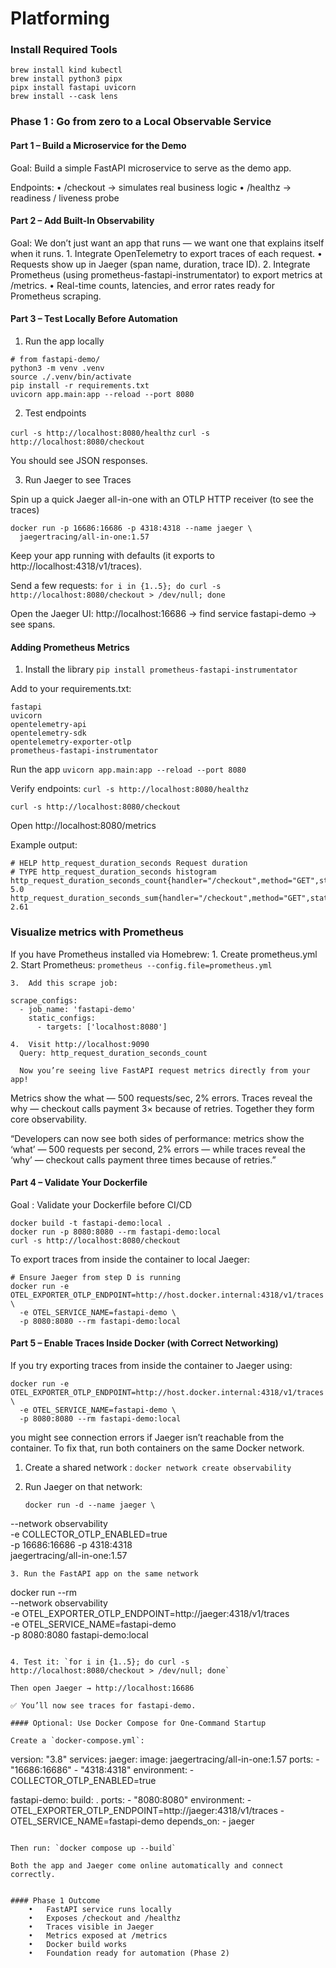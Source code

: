 # Platforming

### Install Required Tools

```
brew install kind kubectl
brew install python3 pipx
pipx install fastapi uvicorn
brew install --cask lens
```

### Phase 1 : Go from zero to a Local Observable Service

#### Part 1 – Build a Microservice for the Demo

Goal: Build a simple FastAPI microservice to serve as the demo app.

Endpoints:
	•	/checkout → simulates real business logic
	•	/healthz → readiness / liveness probe

#### Part 2 – Add Built-In Observability

Goal: We don’t just want an app that runs — we want one that explains itself when it runs.
	1.	Integrate OpenTelemetry to export traces of each request.
	•	Requests show up in Jaeger (span name, duration, trace ID).
	2.	Integrate Prometheus (using prometheus-fastapi-instrumentator) to export metrics at /metrics.
	•	Real-time counts, latencies, and error rates ready for Prometheus scraping.

#### Part 3 – Test Locally Before Automation

1. Run the app locally

```
# from fastapi-demo/
python3 -m venv .venv
source ./.venv/bin/activate
pip install -r requirements.txt
uvicorn app.main:app --reload --port 8080
```

2. Test endpoints
   
`curl -s http://localhost:8080/healthz`
`curl -s http://localhost:8080/checkout`

You should see JSON responses.

3. Run Jaeger to see Traces

Spin up a quick Jaeger all-in-one with an OTLP HTTP receiver (to see the traces)

```
docker run -p 16686:16686 -p 4318:4318 --name jaeger \
  jaegertracing/all-in-one:1.57
```

Keep your app running with defaults (it exports to http://localhost:4318/v1/traces).

Send a few requests: `for i in {1..5}; do curl -s http://localhost:8080/checkout > /dev/null; done`

Open the Jaeger UI: http://localhost:16686
→ find service fastapi-demo → see spans.


#### Adding Prometheus Metrics

1. Install the library `pip install prometheus-fastapi-instrumentator`

Add to your requirements.txt:

```
fastapi
uvicorn
opentelemetry-api
opentelemetry-sdk
opentelemetry-exporter-otlp
prometheus-fastapi-instrumentator
```

Run the app
`uvicorn app.main:app --reload --port 8080`

Verify endpoints:
`curl -s http://localhost:8080/healthz`

`curl -s http://localhost:8080/checkout`

Open http://localhost:8080/metrics

Example output:

```
# HELP http_request_duration_seconds Request duration
# TYPE http_request_duration_seconds histogram
http_request_duration_seconds_count{handler="/checkout",method="GET",status="200"} 5.0
http_request_duration_seconds_sum{handler="/checkout",method="GET",status="200"} 2.61
```

###  Visualize metrics with Prometheus

If you have Prometheus installed via Homebrew:
	1.	Create prometheus.yml
	2.	Start Prometheus: `prometheus --config.file=prometheus.yml`

	3.	Add this scrape job:
```
scrape_configs:
  - job_name: 'fastapi-demo'
    static_configs:
      - targets: ['localhost:8080']
```

	4.	Visit http://localhost:9090
      Query: http_request_duration_seconds_count

      Now you’re seeing live FastAPI request metrics directly from your app!

Metrics show the what — 500 requests/sec, 2% errors.
Traces reveal the why — checkout calls payment 3× because of retries.
Together they form core observability.

“Developers can now see both sides of performance: metrics show the ‘what’ — 500 requests per second, 2% errors — while traces reveal the ‘why’ — checkout calls payment three times because of retries.”


#### Part 4 – Validate Your Dockerfile
Goal : Validate your Dockerfile before CI/CD

```
docker build -t fastapi-demo:local .
docker run -p 8080:8080 --rm fastapi-demo:local
curl -s http://localhost:8080/checkout
```

To export traces from inside the container to local Jaeger:

```
# Ensure Jaeger from step D is running
docker run -e OTEL_EXPORTER_OTLP_ENDPOINT=http://host.docker.internal:4318/v1/traces \
  -e OTEL_SERVICE_NAME=fastapi-demo \
  -p 8080:8080 --rm fastapi-demo:local
```

#### Part 5 – Enable Traces Inside Docker (with Correct Networking)
If you try exporting traces from inside the container to Jaeger using:

```
docker run -e OTEL_EXPORTER_OTLP_ENDPOINT=http://host.docker.internal:4318/v1/traces \
  -e OTEL_SERVICE_NAME=fastapi-demo \
  -p 8080:8080 --rm fastapi-demo:local
```

you might see connection errors if Jaeger isn’t reachable from the container.
To fix that, run both containers on the same Docker network.

1. Create a shared network : `docker network create observability` 
2. Run Jaeger on that network:
   
   ```
   docker run -d --name jaeger \
  --network observability \
  -e COLLECTOR_OTLP_ENABLED=true \
  -p 16686:16686 -p 4318:4318 \
  jaegertracing/all-in-one:1.57
  ```
3. Run the FastAPI app on the same network

```
docker run --rm \
  --network observability \
  -e OTEL_EXPORTER_OTLP_ENDPOINT=http://jaeger:4318/v1/traces \
  -e OTEL_SERVICE_NAME=fastapi-demo \
  -p 8080:8080 fastapi-demo:local
  ```

4. Test it: `for i in {1..5}; do curl -s http://localhost:8080/checkout > /dev/null; done`

Then open Jaeger → http://localhost:16686

✅ You’ll now see traces for fastapi-demo.

#### Optional: Use Docker Compose for One-Command Startup

Create a `docker-compose.yml`:

```
version: "3.8"
services:
  jaeger:
    image: jaegertracing/all-in-one:1.57
    ports:
      - "16686:16686"
      - "4318:4318"
    environment:
      - COLLECTOR_OTLP_ENABLED=true

  fastapi-demo:
    build: .
    ports:
      - "8080:8080"
    environment:
      - OTEL_EXPORTER_OTLP_ENDPOINT=http://jaeger:4318/v1/traces
      - OTEL_SERVICE_NAME=fastapi-demo
    depends_on:
      - jaeger
```

Then run: `docker compose up --build`

Both the app and Jaeger come online automatically and connect correctly.


#### Phase 1 Outcome
	•	FastAPI service runs locally
	•	Exposes /checkout and /healthz
	•	Traces visible in Jaeger
	•	Metrics exposed at /metrics
	•	Docker build works
	•	Foundation ready for automation (Phase 2)



